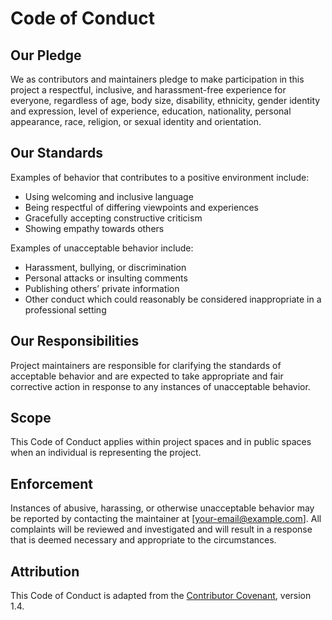 # Code of Conduct

## Our Pledge

We as contributors and maintainers pledge to make participation in this project a respectful, inclusive, and harassment-free experience for everyone, regardless of age, body size, disability, ethnicity, gender identity and expression, level of experience, education, nationality, personal appearance, race, religion, or sexual identity and orientation.

## Our Standards

Examples of behavior that contributes to a positive environment include:

- Using welcoming and inclusive language  
- Being respectful of differing viewpoints and experiences  
- Gracefully accepting constructive criticism  
- Showing empathy towards others

Examples of unacceptable behavior include:

- Harassment, bullying, or discrimination  
- Personal attacks or insulting comments  
- Publishing others’ private information  
- Other conduct which could reasonably be considered inappropriate in a professional setting

## Our Responsibilities

Project maintainers are responsible for clarifying the standards of acceptable behavior and are expected to take appropriate and fair corrective action in response to any instances of unacceptable behavior.

## Scope

This Code of Conduct applies within project spaces and in public spaces when an individual is representing the project.

## Enforcement

Instances of abusive, harassing, or otherwise unacceptable behavior may be reported by contacting the maintainer at [your-email@example.com]. All complaints will be reviewed and investigated and will result in a response that is deemed necessary and appropriate to the circumstances.

## Attribution

This Code of Conduct is adapted from the [Contributor Covenant](https://www.contributor-covenant.org), version 1.4.
